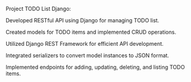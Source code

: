 Project TODO List Django:

Developed RESTful API using Django for managing TODO list.

Created models for TODO items and implemented CRUD operations.

Utilized Django REST Framework for efficient API development.

Integrated serializers to convert model instances to JSON format.

Implemented endpoints for adding, updating, deleting, and listing TODO items.
